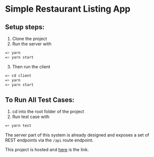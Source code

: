 # Simple Restaurant Listing App

## Setup steps:
1. Clone the project
2. Run the server with
```bash
=> yarn
=> yarn start
```
3. Then run the client
```bash
=> cd client
=> yarn
=> yarn start
```

## To Run All Test Cases:
1. cd into the root folder of the project
2. Run test case with
```bash
=> yarn test
```
The server part of this system is already designed and exposes a set of REST endpoints via the `/api` route endpoint.

This project is hosted and [here](https://simple-restaurant-listing-app.herokuapp.com/) is the link.
